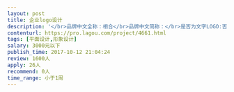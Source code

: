 ```yaml
---                
layout: post       
title: 企业logo设计           
description: '</br>品牌中文全称：相合</br>品牌中文简称：</br>是否为文字LOGO:否</br>是否为图形LOGO:是</br>LOGO要体现的内涵：有幸福、浪漫的诠释，简约大气（千万别弄low的桃心、皇冠什么的，要用也一定呈现的足够视觉美学）</br>LOGO要体现的公司特征：用爱珍藏浪漫时刻</br>您的企业简介：互联网高品质一站式婚礼服务平台</br>品牌诠释：相爱永远，结合一生。</br>'     
contenturl: https://pro.lagou.com/project/4661.html      
tags: [平面设计,形象设计]            
salary: 3000元以下          
publish_time: 2017-10-12 21:04:24         
review: 1600人                   
apply: 26人                   
recommend: 0人                   
time_range: 小于1周              
---                 
```

